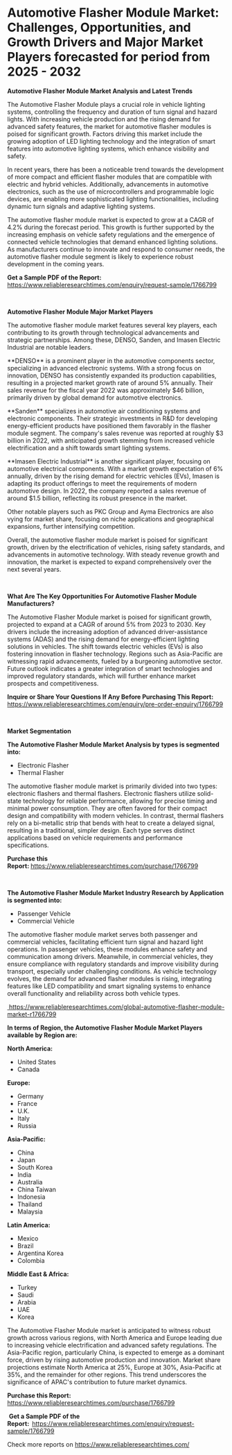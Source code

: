 <p><h1>Automotive Flasher Module Market: Challenges, Opportunities, and Growth Drivers and Major Market Players forecasted for period from 2025 - 2032</h1></p><p><strong>Automotive Flasher Module Market Analysis and Latest Trends</strong></p>
<p><p>The Automotive Flasher Module plays a crucial role in vehicle lighting systems, controlling the frequency and duration of turn signal and hazard lights. With increasing vehicle production and the rising demand for advanced safety features, the market for automotive flasher modules is poised for significant growth. Factors driving this market include the growing adoption of LED lighting technology and the integration of smart features into automotive lighting systems, which enhance visibility and safety.</p><p>In recent years, there has been a noticeable trend towards the development of more compact and efficient flasher modules that are compatible with electric and hybrid vehicles. Additionally, advancements in automotive electronics, such as the use of microcontrollers and programmable logic devices, are enabling more sophisticated lighting functionalities, including dynamic turn signals and adaptive lighting systems.</p><p>The automotive flasher module market is expected to grow at a CAGR of 4.2% during the forecast period. This growth is further supported by the increasing emphasis on vehicle safety regulations and the emergence of connected vehicle technologies that demand enhanced lighting solutions. As manufacturers continue to innovate and respond to consumer needs, the automotive flasher module segment is likely to experience robust development in the coming years.</p></p>
<p><strong>Get a Sample PDF of the Report:&nbsp;</strong> <a href="https://www.reliableresearchtimes.com/enquiry/request-sample/1766799?utm_campaign=3581&utm_medium=2&utm_source=Github&utm_content=ia&utm_term=06042025&utm_id=automotive-flasher-module">https://www.reliableresearchtimes.com/enquiry/request-sample/1766799</a></p>
<p>&nbsp;</p>
<p><strong>Automotive Flasher Module Major Market Players</strong></p>
<p><p>The automotive flasher module market features several key players, each contributing to its growth through technological advancements and strategic partnerships. Among these, DENSO, Sanden, and Imasen Electric Industrial are notable leaders.</p><p>**DENSO** is a prominent player in the automotive components sector, specializing in advanced electronic systems. With a strong focus on innovation, DENSO has consistently expanded its production capabilities, resulting in a projected market growth rate of around 5% annually. Their sales revenue for the fiscal year 2022 was approximately $46 billion, primarily driven by global demand for automotive electronics.</p><p>**Sanden** specializes in automotive air conditioning systems and electronic components. Their strategic investments in R&D for developing energy-efficient products have positioned them favorably in the flasher module segment. The company's sales revenue was reported at roughly $3 billion in 2022, with anticipated growth stemming from increased vehicle electrification and a shift towards smart lighting systems.</p><p>**Imasen Electric Industrial** is another significant player, focusing on automotive electrical components. With a market growth expectation of 6% annually, driven by the rising demand for electric vehicles (EVs), Imasen is adapting its product offerings to meet the requirements of modern automotive design. In 2022, the company reported a sales revenue of around $1.5 billion, reflecting its robust presence in the market.</p><p>Other notable players such as PKC Group and Ayma Electronics are also vying for market share, focusing on niche applications and geographical expansions, further intensifying competition.</p><p>Overall, the automotive flasher module market is poised for significant growth, driven by the electrification of vehicles, rising safety standards, and advancements in automotive technology. With steady revenue growth and innovation, the market is expected to expand comprehensively over the next several years.</p></p>
<p>&nbsp;</p>
<p><strong>What Are The Key Opportunities For Automotive Flasher Module Manufacturers?</strong></p>
<p><p>The Automotive Flasher Module market is poised for significant growth, projected to expand at a CAGR of around 5% from 2023 to 2030. Key drivers include the increasing adoption of advanced driver-assistance systems (ADAS) and the rising demand for energy-efficient lighting solutions in vehicles. The shift towards electric vehicles (EVs) is also fostering innovation in flasher technology. Regions such as Asia-Pacific are witnessing rapid advancements, fueled by a burgeoning automotive sector. Future outlook indicates a greater integration of smart technologies and improved regulatory standards, which will further enhance market prospects and competitiveness.</p></p>
<p><strong>Inquire or Share Your Questions If Any Before Purchasing This Report:</strong> <a href="https://www.reliableresearchtimes.com/enquiry/pre-order-enquiry/1766799?utm_campaign=3581&utm_medium=2&utm_source=Github&utm_content=ia&utm_term=06042025&utm_id=automotive-flasher-module">https://www.reliableresearchtimes.com/enquiry/pre-order-enquiry/1766799</a></p>
<p>&nbsp;</p>
<p><strong>Market Segmentation</strong></p>
<p><strong>The Automotive Flasher Module Market Analysis by types is segmented into:</strong></p>
<p><ul><li>Electronic Flasher</li><li>Thermal Flasher</li></ul></p>
<p><p>The automotive flasher module market is primarily divided into two types: electronic flashers and thermal flashers. Electronic flashers utilize solid-state technology for reliable performance, allowing for precise timing and minimal power consumption. They are often favored for their compact design and compatibility with modern vehicles. In contrast, thermal flashers rely on a bi-metallic strip that bends with heat to create a delayed signal, resulting in a traditional, simpler design. Each type serves distinct applications based on vehicle requirements and performance specifications.</p></p>
<p><strong>Purchase this Report:&nbsp;</strong><a href="https://www.reliableresearchtimes.com/purchase/1766799?utm_campaign=3581&utm_medium=2&utm_source=Github&utm_content=ia&utm_term=06042025&utm_id=automotive-flasher-module">https://www.reliableresearchtimes.com/purchase/1766799</a></p>
<p>&nbsp;</p>
<p><strong>The Automotive Flasher Module Market Industry Research by Application is segmented into:</strong></p>
<p><ul><li>Passenger Vehicle</li><li>Commercial Vehicle</li></ul></p>
<p><p>The automotive flasher module market serves both passenger and commercial vehicles, facilitating efficient turn signal and hazard light operations. In passenger vehicles, these modules enhance safety and communication among drivers. Meanwhile, in commercial vehicles, they ensure compliance with regulatory standards and improve visibility during transport, especially under challenging conditions. As vehicle technology evolves, the demand for advanced flasher modules is rising, integrating features like LED compatibility and smart signaling systems to enhance overall functionality and reliability across both vehicle types.</p></p>
<p><a href="https://www.reliableresearchtimes.com/global-automotive-flasher-module-market-r1766799?utm_campaign=3581&utm_medium=2&utm_source=Github&utm_content=ia&utm_term=06042025&utm_id=automotive-flasher-module">&nbsp;https://www.reliableresearchtimes.com/global-automotive-flasher-module-market-r1766799</a></p>
<p><strong>In terms of Region, the Automotive Flasher Module Market Players available by Region are:</strong></p>
<p>
    <p> <strong> North America: </strong>
        <ul>
            <li>United States</li>
            <li>Canada</li>
        </ul>
        </p> 
    <p> <strong> Europe: </strong>
        <ul>
            <li>Germany</li>
            <li>France</li>
            <li>U.K.</li>
            <li>Italy</li>
            <li>Russia</li>
        </ul>
        </p> 
    <p> <strong> Asia-Pacific: </strong>
        <ul>
            <li>China</li>
            <li>Japan</li>
            <li>South Korea</li>
            <li>India</li>
            <li>Australia</li>
            <li>China Taiwan</li>
            <li>Indonesia</li>
            <li>Thailand</li>
            <li>Malaysia</li>
        </ul>
        </p> 
    <p> <strong> Latin America: </strong>
        <ul>
            <li>Mexico</li>
            <li>Brazil</li>
            <li>Argentina Korea</li>
            <li>Colombia</li>
        </ul>
        </p> 
    <p> <strong> Middle East & Africa: </strong>
        <ul>
            <li>Turkey</li>
            <li>Saudi</li>
            <li>Arabia</li>
            <li>UAE</li>
            <li>Korea</li>
        </ul>
    </p>
    </p>
<p><p>The Automotive Flasher Module market is anticipated to witness robust growth across various regions, with North America and Europe leading due to increasing vehicle electrification and advanced safety regulations. The Asia-Pacific region, particularly China, is expected to emerge as a dominant force, driven by rising automotive production and innovation. Market share projections estimate North America at 25%, Europe at 30%, Asia-Pacific at 35%, and the remainder for other regions. This trend underscores the significance of APAC's contribution to future market dynamics.</p></p>
<p><strong>Purchase this Report: </strong><a href="https://www.reliableresearchtimes.com/purchase/1766799?utm_campaign=3581&utm_medium=2&utm_source=Github&utm_content=ia&utm_term=06042025&utm_id=automotive-flasher-module">https://www.reliableresearchtimes.com/purchase/1766799</a></p>
<p>&nbsp;<strong>Get a Sample PDF of the Report:&nbsp;&nbsp;</strong><a href="https://www.reliableresearchtimes.com/enquiry/request-sample/1766799?utm_campaign=3581&utm_medium=2&utm_source=Github&utm_content=ia&utm_term=06042025&utm_id=automotive-flasher-module">https://www.reliableresearchtimes.com/enquiry/request-sample/1766799</a></p>
<p><strong></strong></p>
<p>Check more reports on <a href="https://www.reliableresearchtimes.com/?utm_campaign=3581&utm_medium=2&utm_source=Github&utm_content=ia&utm_term=06042025&utm_id=automotive-flasher-module">https://www.reliableresearchtimes.com/</a></p>